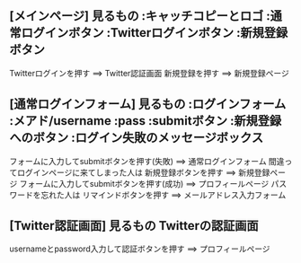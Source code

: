[メインページ]
見るもの
:キャッチコピーとロゴ
:通常ログインボタン
:Twitterログインボタン
:新規登録ボタン
--
Twitterログインを押す
==> Twitter認証画面
新規登録を押す
==> 新規登録ページ

[通常ログインフォーム]
見るもの
:ログインフォーム
:メアド/username
:pass
:submitボタン
:新規登録へのボタン
:ログイン失敗のメッセージボックス
---
フォームに入力してsubmitボタンを押す(失敗)
==> 通常ログインフォーム
間違ってログインページに来てしまった人は
新規登録ボタンを押す
==> 新規登録ページ
フォームに入力してsubmitボタンを押す(成功)
==> プロフィールページ
パスワードを忘れた人は
リマインドボタンを押す
==> メールアドレス入力フォーム


[Twitter認証画面]
見るもの
Twitterの認証画面
---
usernameとpassword入力して認証ボタンを押す
==> プロフィールページ
